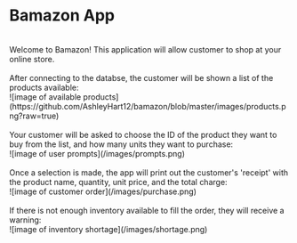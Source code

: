 # Bamazon App 
<br>
Welcome to Bamazon! This application will allow customer to shop at your online store.
<br>
<br>
After connecting to the databse, the customer will be shown a list of the products available:
<br>
![image of available products](https://github.com/AshleyHart12/bamazon/blob/master/images/products.png?raw=true)
 
<br>
<br>
Your customer will be asked to choose the ID of the product they want to buy from the list, and how many units they want to purchase:
<br>
![image of user prompts](/images/prompts.png)
<br>
<br>
Once a selection is made, the app will print out the customer's 'receipt' with the product name, quantity, unit price, and the total charge:
<br>
![image of customer order](/images/purchase.png)
<br>
<br>
If there is not enough inventory available to fill the order, they will receive a warning:
<br>
![image of inventory shortage](/images/shortage.png)


